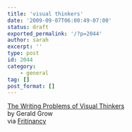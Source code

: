 ```yaml
---
title: 'visual thinkers'
date: '2009-09-07T06:00:49-07:00'
status: draft
exported_permalink: '/?p=2044'
author: sarah
excerpt: ''
type: post
id: 2044
category:
    - general
tag: []
post_format: []
---
```

[The Writing Problems of Visual Thinkers](http://www.longleaf.net/ggrow/WriteVisual/WriteVisual.html)  
by Gerald Grow  
via [Fritinancy](http://nancyfriedman.typepad.com/away_with_words/2006/10/fear_of_words_a.html)